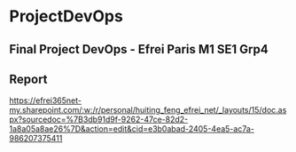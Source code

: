 # ProjectDevOps
## Final Project DevOps - Efrei Paris M1 SE1 Grp4

## Report
https://efrei365net-my.sharepoint.com/:w:/r/personal/huiting_feng_efrei_net/_layouts/15/doc.aspx?sourcedoc=%7B3db91d9f-9262-47ce-82d2-1a8a05a8ae26%7D&action=edit&cid=e3b0abad-2405-4ea5-ac7a-986207375411
